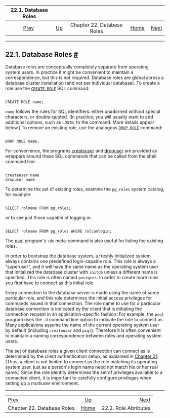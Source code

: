 <!--?xml version="1.0" encoding="UTF-8" standalone="no"?-->

|                  22.1. Database Roles                 |                                                    |                            |                                                       |                                                       |
| :---------------------------------------------------: | :------------------------------------------------- | :------------------------: | ----------------------------------------------------: | ----------------------------------------------------: |
| [Prev](user-manag.html "Chapter 22. Database Roles")  | [Up](user-manag.html "Chapter 22. Database Roles") | Chapter 22. Database Roles | [Home](index.html "PostgreSQL 17devel Documentation") |  [Next](role-attributes.html "22.2. Role Attributes") |

***

## 22.1. Database Roles [#](#DATABASE-ROLES)

[]()[]()[]()[]()

Database roles are conceptually completely separate from operating system users. In practice it might be convenient to maintain a correspondence, but this is not required. Database roles are global across a database cluster installation (and not per individual database). To create a role use the [`CREATE ROLE`](sql-createrole.html "CREATE ROLE") SQL command:

```

CREATE ROLE name;
```

*`name`* follows the rules for SQL identifiers: either unadorned without special characters, or double-quoted. (In practice, you will usually want to add additional options, such as `LOGIN`, to the command. More details appear below.) To remove an existing role, use the analogous [`DROP ROLE`](sql-droprole.html "DROP ROLE") command:

```

DROP ROLE name;
```

[]()[]()

For convenience, the programs [createuser](app-createuser.html "createuser") and [dropuser](app-dropuser.html "dropuser") are provided as wrappers around these SQL commands that can be called from the shell command line:

```

createuser name
dropuser name
```

To determine the set of existing roles, examine the `pg_roles` system catalog, for example:

```

SELECT rolname FROM pg_roles;
```

or to see just those capable of logging in:

```

SELECT rolname FROM pg_roles WHERE rolcanlogin;
```

The [psql](app-psql.html "psql") program's `\du` meta-command is also useful for listing the existing roles.

In order to bootstrap the database system, a freshly initialized system always contains one predefined login-capable role. This role is always a “superuser”, and it will have the same name as the operating system user that initialized the database cluster with `initdb` unless a different name is specified. This role is often named `postgres`. In order to create more roles you first have to connect as this initial role.

Every connection to the database server is made using the name of some particular role, and this role determines the initial access privileges for commands issued in that connection. The role name to use for a particular database connection is indicated by the client that is initiating the connection request in an application-specific fashion. For example, the `psql` program uses the `-U` command line option to indicate the role to connect as. Many applications assume the name of the current operating system user by default (including `createuser` and `psql`). Therefore it is often convenient to maintain a naming correspondence between roles and operating system users.

The set of database roles a given client connection can connect as is determined by the client authentication setup, as explained in [Chapter 21](client-authentication.html "Chapter 21. Client Authentication"). (Thus, a client is not limited to connect as the role matching its operating system user, just as a person's login name need not match his or her real name.) Since the role identity determines the set of privileges available to a connected client, it is important to carefully configure privileges when setting up a multiuser environment.

***

|                                                       |                                                       |                                                       |
| :---------------------------------------------------- | :---------------------------------------------------: | ----------------------------------------------------: |
| [Prev](user-manag.html "Chapter 22. Database Roles")  |   [Up](user-manag.html "Chapter 22. Database Roles")  |  [Next](role-attributes.html "22.2. Role Attributes") |
| Chapter 22. Database Roles                            | [Home](index.html "PostgreSQL 17devel Documentation") |                                 22.2. Role Attributes |
